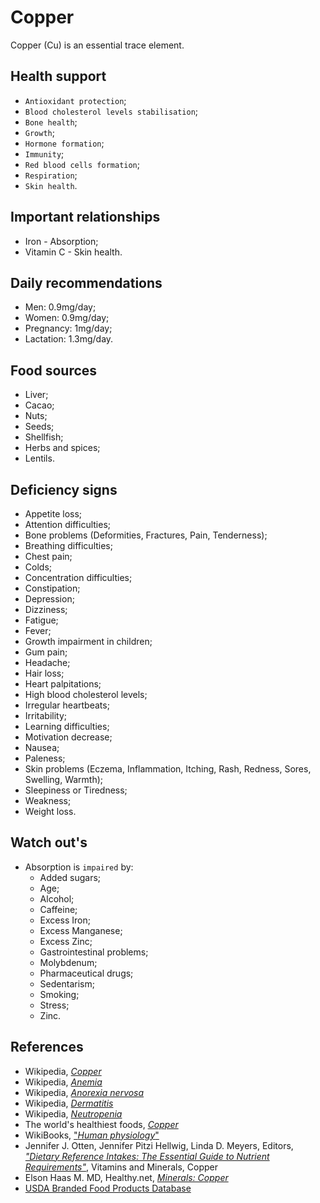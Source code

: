 # Copper
Copper (Cu) is an essential trace element.

## Health support
- `Antioxidant protection`;
- `Blood cholesterol levels stabilisation`;
- `Bone health`;
- `Growth`;
- `Hormone formation`;
- `Immunity`;
- `Red blood cells formation`;
- `Respiration`;
- `Skin health`.

## Important relationships
- Iron - Absorption;
- Vitamin C - Skin health.

## Daily recommendations
- Men: 0.9mg/day;
- Women: 0.9mg/day;
- Pregnancy: 1mg/day;
- Lactation: 1.3mg/day.

## Food sources
- Liver;
- Cacao;
- Nuts;
- Seeds;
- Shellfish;
- Herbs and spices;
- Lentils.

## Deficiency signs
- Appetite loss;
- Attention difficulties;
- Bone problems (Deformities, Fractures, Pain, Tenderness);
- Breathing difficulties;
- Chest pain;
- Colds;
- Concentration difficulties;
- Constipation;
- Depression;
- Dizziness;
- Fatigue;
- Fever;
- Growth impairment in children;
- Gum pain;
- Headache;
- Hair loss;
- Heart palpitations;
- High blood cholesterol levels;
- Irregular heartbeats;
- Irritability;
- Learning difficulties;
- Motivation decrease;
- Nausea;
- Paleness;
- Skin problems (Eczema, Inflammation, Itching, Rash, Redness, Sores, Swelling, Warmth);
- Sleepiness or Tiredness;
- Weakness;
- Weight loss.

## Watch out's
- Absorption is `impaired` by:
    - Added sugars;
    - Age;
    - Alcohol;
    - Caffeine;
	- Excess Iron;
    - Excess Manganese;
	- Excess Zinc;
    - Gastrointestinal problems;
    - Molybdenum;
    - Pharmaceutical drugs;
    - Sedentarism;
    - Smoking;
    - Stress;
    - Zinc.

## References
- Wikipedia, [_Copper_](https://en.wikipedia.org/wiki/Copper)
- Wikipedia, [_Anemia_](https://en.wikipedia.org/wiki/Anemia#Signs_and_symptoms)
- Wikipedia, [_Anorexia nervosa_](https://en.wikipedia.org/wiki/Anorexia_nervosa#Signs_and_symptoms)
- Wikipedia, [_Dermatitis_](https://en.wikipedia.org/wiki/Dermatitis#Signs_and_symptoms)
- Wikipedia, [_Neutropenia_](https://en.wikipedia.org/wiki/Neutropenia#Signs_and_symptoms)
- The world's healthiest foods, [_Copper_](http://www.whfoods.com/genpage.php?tname=nutrient&dbid=53)
- WikiBooks, ["_Human physiology_"](https://en.wikibooks.org/wiki/Human_Physiology/Nutrition#Minerals)
- Jennifer J. Otten, Jennifer Pitzi Hellwig, Linda D. Meyers, Editors, [_"Dietary Reference Intakes: The Essential Guide to Nutrient Requirements"_](https://www.amazon.com/Dietary-Reference-Intakes-Essential-Requirements/dp/0309157420), Vitamins and Minerals, Copper
- Elson Haas M. MD, Healthy.net, [_Minerals: Copper_](http://www.healthy.net/Health/Article/Copper/2059/1)
- [USDA Branded Food Products Database](https://ndb.nal.usda.gov/ndb/nutrients/report/nutrientsfrm?max=1000&offset=0&totCount=0&nutrient1=312&nutrient2=&nutrient3=&subset=0&sort=c&measureby=g)